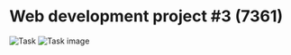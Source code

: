 # Web development project #3 (7361)
![Task](https://github.com/slamach/web-lab3/blob/main/doc/task.png?raw=true)
![Task image](https://github.com/slamach/web-lab3/blob/main/doc/task_image.png?raw=true)

